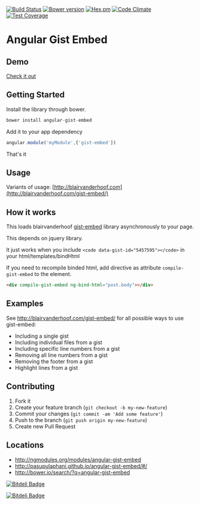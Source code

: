 [![Build Status](https://secure.travis-ci.org/pasupulaphani/angular-gist-embed.png?branch=master)](http://travis-ci.org/pasupulaphani/angular-gist-embed) [![Bower version](https://badge.fury.io/bo/angular-gist-embed.svg)](http://badge.fury.io/bo/angular-gist-embed) [![Hex.pm](http://img.shields.io/hexpm/l/plug.svg)]() [![Code Climate](https://codeclimate.com/github/pasupulaphani/angular-gist-embed/badges/gpa.svg)](https://codeclimate.com/github/pasupulaphani/angular-gist-embed) [![Test Coverage](https://codeclimate.com/github/pasupulaphani/angular-gist-embed/badges/coverage.svg)](https://codeclimate.com/github/pasupulaphani/angular-gist-embed)

Angular Gist Embed
=========

Demo
------
[Check it out](http://embed.plnkr.co/aTr1jWrxbX9N9d6H2UFo/preview)

Getting Started
-----
Install the library through bower.
```js
bower install angular-gist-embed
```

Add it to your app dependency
```js
angular.module('myModule',['gist-embed'])
```

That's it

Usage
------

Variants of usage: [http://blairvanderhoof.com](http://blairvanderhoof.com/gist-embed/)

How it works
------
This loads blairvanderhoof [gist-embed](https://github.com/blairvanderhoof/gist-embed) library asynchronously to your page.

This depends on jquery library.

It just works when you include ```<code data-gist-id="5457595"></code>``` in your html/templates/bindHtml

If you need to recompile binded html, add directive as attribute ```compile-gist-embed``` to the element.

```html
<div compile-gist-embed ng-bind-html="post.body"></div>
```

Examples
------
See http://blairvanderhoof.com/gist-embed/ for all possible ways to use gist-embed:

- Including a single gist
- Including individual files from a gist
- Including specific line numbers from a gist
- Removing all line numbers from a gist
- Removing the footer from a gist
- Highlight lines from a gist

Contributing
------
1. Fork it
2. Create your feature branch (`git checkout -b my-new-feature`)
3. Commit your changes (`git commit -am 'Add some feature'`)
4. Push to the branch (`git push origin my-new-feature`)
5. Create new Pull Request

Locations
------
- http://ngmodules.org/modules/angular-gist-embed
- http://pasupulaphani.github.io/angular-gist-embed/#/
- http://bower.io/search/?q=angular-gist-embed


[![Bitdeli Badge](https://d2weczhvl823v0.cloudfront.net/pasupulaphani/angular-gist-embed/trend.png)](https://bitdeli.com/free "Bitdeli Badge")



[![Bitdeli Badge](https://d2weczhvl823v0.cloudfront.net/pasupulaphani/angular-gist-embed/trend.png)](https://bitdeli.com/free "Bitdeli Badge")

